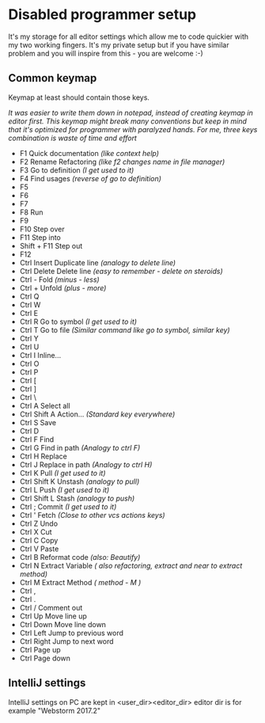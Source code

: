 # Disabled programmer setup
It's my storage for all editor settings which allow me to code quickier with my two working fingers.
It's my private setup but if you have similar problem and you will inspire from this - you are welcome :-)

## Common keymap
Keymap at least should contain those keys. 

*It was easier to write them down in notepad, instead of creating keymap in editor first. This keymap might break many conventions
but keep in mind that it's optimized for programmer with paralyzed hands. For me, three keys combination is waste of time and effort*

 * F1               Quick documentation *(like context help)*
 * F2               Rename Refactoring *(like f2 changes name in file manager)*
 * F3               Go to definition *(I get used to it)*
 * F4               Find usages *(reverse of go to definition)*
 * F5               
 * F6
 * F7
 * F8               Run
 * F9
 * F10              Step over
 * F11              Step into
 * Shift + F11      Step out
 * F12
 * Ctrl Insert      Duplicate line *(analogy to delete line)*
 * Ctrl Delete      Delete line *(easy to remember - delete on steroids)*
 * Ctrl -           Fold *(minus - less)*
 * Ctrl +           Unfold *(plus - more)*
 * Ctrl Q           
 * Ctrl W
 * Ctrl E
 * Ctrl R           Go to symbol *(I get used to it)*
 * Ctrl T           Go to file *(Similar command like go to symbol, similar key)*
 * Ctrl Y
 * Ctrl U
 * Ctrl I           Inline...
 * Ctrl O
 * Ctrl P
 * Ctrl \[
 * Ctrl \]
 * Ctrl \\          
 * Ctrl A           Select all
 * Ctrl Shift A     Action... *(Standard key everywhere)*
 * Ctrl S           Save
 * Ctrl D           
 * Ctrl F           Find 
 * Ctrl G           Find in path *(Analogy to ctrl F)*
 * Ctrl H           Replace
 * Ctrl J           Replace in path *(Analogy to ctrl H)*
 * Ctrl K           Pull *(I get used to it)*
 * Ctrl Shift K     Unstash *(analogy to pull)*
 * Ctrl L           Push *(I get used to it)*
 * Ctrl Shift L     Stash *(analogy to push)*
 * Ctrl ;           Commit *(I get used to it)*
 * Ctrl '           Fetch *(Close to other vcs actions keys)*
 * Ctrl Z           Undo
 * Ctrl X           Cut
 * Ctrl C           Copy
 * Ctrl V           Paste
 * Ctrl B           Reformat code *(also: Beautify)*
 * Ctrl N           Extract Variable *( also refactoring, extract and near to extract method)*
 * Ctrl M           Extract Method *( method - M )*
 * Ctrl ,
 * Ctrl .
 * Ctrl /           Comment out
 * Ctrl Up          Move line up
 * Ctrl Down        Move line down
 * Ctrl Left        Jump to previous word
 * Ctrl Right       Jump to next word
 * Ctrl Page up
 * Ctrl Page down

## IntelliJ settings
IntelliJ settings on PC are kept in <user_dir>\<editor_dir>
editor dir is for example "Webstorm 2017.2"
